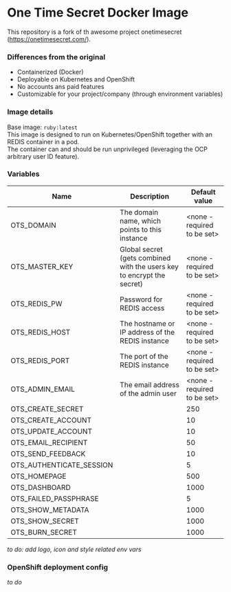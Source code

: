# One Time Secret Docker Image
This repository is a fork of th awesome project onetimesecret (https://onetimesecret.com/).   

### Differences from the original
- Containerized (Docker)
- Deployable on Kubernetes and OpenShift
- No accounts ans paid features
- Customizable for your project/company (through environment variables)

### Image details
Base image: `ruby:latest`  
This image is designed to run on Kubernetes/OpenShift together with an REDIS container in a pod.  
The container can and should be run unprivileged (leveraging the OCP arbitrary user ID feature).  

### Variables
| Name | Description | Default value |
|---|---|---|
| OTS_DOMAIN | The domain name, which points to this instance | <none - required to be set> |
| OTS_MASTER_KEY | Global secret (gets combined with the users key to encrypt the secret) | <none - required to be set> |
| OTS_REDIS_PW | Password for REDIS access | <none - required to be set> |
| OTS_REDIS_HOST | The hostname or IP address of the REDIS instance | <none - required to be set> |
| OTS_REDIS_PORT | The port of the REDIS instance | <none - required to be set> |
| OTS_ADMIN_EMAIL | The email address of the admin user | <none - required to be set> |
| OTS_CREATE_SECRET |  | 250 |
| OTS_CREATE_ACCOUNT |  | 10 |
| OTS_UPDATE_ACCOUNT |  | 10 |
| OTS_EMAIL_RECIPIENT |  | 50 |
| OTS_SEND_FEEDBACK |  | 10 |
| OTS_AUTHENTICATE_SESSION |  | 5 |
| OTS_HOMEPAGE |  | 500 |
| OTS_DASHBOARD |  | 1000 |
| OTS_FAILED_PASSPHRASE |  | 5 |
| OTS_SHOW_METADATA |  | 1000 |
| OTS_SHOW_SECRET |  | 1000 |
| OTS_BURN_SECRET |  | 1000 |

*to do: add logo, icon and style related env vars*

### OpenShift deployment config
*to do*
